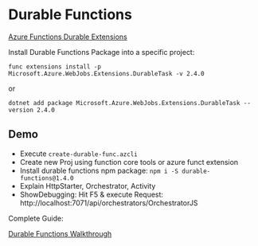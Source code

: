 # Durable Functions

[Azure Functions Durable Extensions](https://github.com/Azure/azure-functions-durable-extension)

Install Durable Functions Package into a specific project:

```
func extensions install -p Microsoft.Azure.WebJobs.Extensions.DurableTask -v 2.4.0
```

or

```
dotnet add package Microsoft.Azure.WebJobs.Extensions.DurableTask --version 2.4.0
```

## Demo

-   Execute `create-durable-func.azcli`
-   Create new Proj using function core tools or azure funct extension
-   Install durable functions npm package: `npm i -S durable-functions@1.4.0`
-   Explain HttpStarter, Orchestrator, Activity
-   ShowDebugging: Hit F5 & execute Request: http://localhost:7071/api/orchestrators/OrchestratorJS

Complete Guide:

[Durable Functions Walkthrough](https://docs.microsoft.com/en-us/azure/azure-functions/durable/quickstart-js-vscode)
